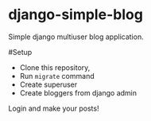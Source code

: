 # django-simple-blog
Simple django multiuser blog application.

#Setup
  - Clone this repository,
  - Run ```migrate``` command
  - Create superuser
  - Create bloggers from django admin

Login and make your posts!

